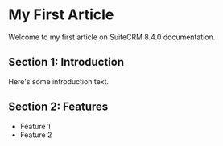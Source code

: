 # My First Article

Welcome to my first article on SuiteCRM 8.4.0 documentation.

## Section 1: Introduction

Here's some introduction text.

## Section 2: Features

- Feature 1
- Feature 2
